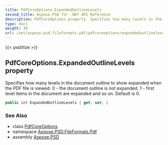 ```yaml
---
title: PdfCoreOptions.ExpandedOutlineLevels
second_title: Aspose.PSD for .NET API Reference
description: PdfCoreOptions property. Specifies how many levels in the document outline to show expanded when the PDF file is viewed. 0  the document outline is not expanded. 1  first level items in the document are expanded and so on. Default is 0
type: docs
weight: 30
url: /net/aspose.psd.fileformats.pdf/pdfcoreoptions/expandedoutlinelevels/
---
```

{{< psd/tize >}}
## PdfCoreOptions.ExpandedOutlineLevels property

Specifies how many levels in the document outline to show expanded when the PDF file is viewed. 0 - the document outline is not expanded. 1 - first level items in the document are expanded and so on. Default is 0.

```csharp
public int ExpandedOutlineLevels { get; set; }
```

### See Also

* class [PdfCoreOptions](../)
* namespace [Aspose.PSD.FileFormats.Pdf](../../pdfcoreoptions/)
* assembly [Aspose.PSD](../../../)


